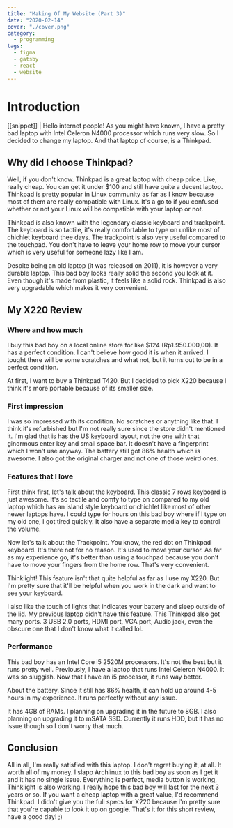 ```yaml
---
title: "Making Of My Website (Part 3)"
date: "2020-02-14"
cover: "./cover.png"
category:
  - programming
tags:
  - figma
  - gatsby
  - react
  - website
---
```


# Introduction

[[snippet]]
| Hello internet people! As you might have known, I have a pretty bad laptop with Intel Celeron N4000 processor which runs very slow. So I decided to change my laptop. And that laptop of course, is a Thinkpad.

## Why did I choose Thinkpad?

Well, if you don't know. Thinkpad is a great laptop with cheap price. Like, really cheap. You can get it under \$100 and still have quite a decent laptop. Thinkpad is pretty popular in Linux community as far as I know because most of them are really compatible with Linux. It's a go to if you confused whether or not your Linux will be compatible with your laptop or not.

Thinkpad is also known with the legendary classic keyboard and trackpoint. The keyboard is so tactile, it's really comfortable to type on unlike most of chichlet keyboard thee days. The trackpoint is also very useful compared to the touchpad. You don't have to leave your home row to move your cursor which is very useful for someone lazy like I am.

Despite being an old laptop (it was released on 2011), it is however a very durable laptop. This bad boy looks really solid the second you look at it. Even though it's made from plastic, it feels like a solid rock. Thinkpad is also very upgradable which makes it very convenient.

## My X220 Review

### Where and how much

I buy this bad boy on a local online store for like \$124 (Rp1.950.000,00). It has a perfect condition. I can't believe how good it is when it arrived. I tought there will be some scratches and what not, but it turns out to be in a perfect condition.

At first, I want to buy a Thinkpad T420. But I decided to pick X220 because I think it's more portable because of its smaller size.

### First impression

I was so impressed with its condition. No scratches or anything like that. I think it's refurbished but I'm not really sure since the store didn't mentioned it. I'm glad that is has the US keyboard layout, not the one with that ginormous enter key and small space bar. It doesn't have a fingerprint which I won't use anyway. The battery still got 86% health which is awesome. I also got the original charger and not one of those weird ones.

### Features that I love

First think first, let's talk about the keyboard. This classic 7 rows keyboard is just awesome. It's so tactile and comfy to type on compared to my old laptop which has an island style keyboard or chichlet like most of other newer laptops have. I could type for hours on this bad boy where if I type on my old one, I got tired quickly. It also have a separate media key to control the volume.

Now let's talk about the Trackpoint. You know, the red dot on Thinkpad keyboard. It's there not for no reason. It's used to move your cursor. As far as my experience go, it's better than using a touchpad because you don't have to move your fingers from the home row. That's very convenient.

Thinklight! This feature isn't that quite helpful as far as I use my X220. But I'm pretty sure that it'll be helpful when you work in the dark and want to see your keyboard.

I also like the touch of lights that indicates your battery and sleep outside of the lid. My previous laptop didn't have this feature. This Thinkpad also got many ports. 3 USB 2.0 ports, HDMI port, VGA port, Audio jack, even the obscure one that I don't know what it called lol.

### Performance

This bad boy has an Intel Core i5 2520M processors. It's not the best but it runs pretty well. Previously, I have a laptop that runs Intel Celeron N4000. It was so sluggish. Now that I have an i5 processor, it runs way better.

About the battery. Since it still has 86% health, it can hold up around 4-5 hours in my experience. It runs perfectly without any issue.

It has 4GB of RAMs. I planning on upgrading it in the future to 8GB. I also planning on upgrading it to mSATA SSD. Currently it runs HDD, but it has no issue though so I don't worry that much.

## Conclusion

All in all, I'm really satisfied with this laptop. I don't regret buying it, at all. It worth all of my money. I slapp Archlinux to this bad boy as soon as I get it and it has no single issue. Everything is perfect, media button is working, Thinklight is also working. I really hope this bad boy will last for the next 3 years or so. If you want a cheap laptop with a great value, I'd recommend Thinkpad. I didn't give you the full specs for X220 because I'm pretty sure that you're capable to look it up on google. That's it for this short review, have a good day! ;)
